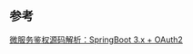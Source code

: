 ## 参考

[微服务鉴权源码解析：SpringBoot 3.x + OAuth2](https://mp.weixin.qq.com/s?__biz=Mzk0NDI1NzI2Mw==&mid=2247486794&idx=1&sn=f7080a1f96a0118d5f3e02b3953f7c1d&chksm=c3262ccaf451a5dc2330eba3b3289fdd182bb25cf6ea3d675e3d28c46f5c7f26fb4ff820fa25#rd)

